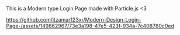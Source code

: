 
This is a Modern type Login Page made with Particle.js <3


https://github.com/itzamar123xr/Modern-Design-Login-Page-/assets/149862967/73e3a198-47e5-423f-934a-7c408780c0ed

